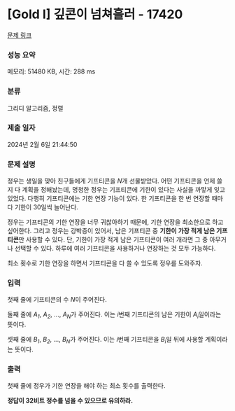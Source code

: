 # [Gold I] 깊콘이 넘쳐흘러 - 17420 

[문제 링크](https://www.acmicpc.net/problem/17420) 

### 성능 요약

메모리: 51480 KB, 시간: 288 ms

### 분류

그리디 알고리즘, 정렬

### 제출 일자

2024년 2월 6일 21:44:50

### 문제 설명

<p>정우는 생일을 맞아 친구들에게 기프티콘을 <em>N</em>개 선물받았다. 어떤 기프티콘을 언제 쓸지 다 계획을 정해놨는데, 멍청한 정우는 기프티콘에 기한이 있다는 사실을 까맣게 잊고 있었다. 다행히 기프티콘에는 기한 연장 기능이 있다. 한 기프티콘을 한 번 연장할 때마다 기한이 30일씩 늘어난다.</p>

<p>정우는 기프티콘의 기한 연장을 너무 귀찮아하기 때문에, 기한 연장을 최소한으로 하고 싶어한다. 그리고 정우는 강박증이 있어서, 남은 기프티콘 중 <strong>기한이 가장 적게 남은 기프티콘</strong>만 사용할 수 있다. 단, 기한이 가장 적게 남은 기프티콘이 여러 개라면 그 중 아무거나 선택할 수 있다. 하루에 여러 기프티콘을 사용하거나 연장하는 것 모두 가능하다.</p>

<p>최소 횟수로 기한 연장을 하면서 기프티콘을 다 쓸 수 있도록 정우를 도와주자.</p>

### 입력 

 <p>첫째 줄에 기프티콘의 수 <em>N</em>이 주어진다.</p>

<p>둘째 줄에 <em>A<sub>1</sub></em>, <em>A<sub>2</sub></em>, ..., <em>A<sub>N</sub></em>가 주어진다. 이는 <em>i</em>번째 기프티콘의 남은 기한이 <em>A<sub>i</sub></em>일이라는 뜻이다.</p>

<p>셋째 줄에 <em>B<sub>1</sub></em>, <em>B<sub>2</sub></em>, ..., <em>B<sub>N</sub></em>가 주어진다. 이는 <em>i</em>번째 기프티콘을 <em>B<sub>i</sub></em>일 뒤에 사용할 계획이라는 뜻이다.</p>

### 출력 

 <p>첫째 줄에 정우가 기한 연장을 해야 하는 최소 횟수를 출력한다.</p>

<p><strong>정답이 32비트 정수를 넘을 수 있으므로 유의하라.</strong></p>

